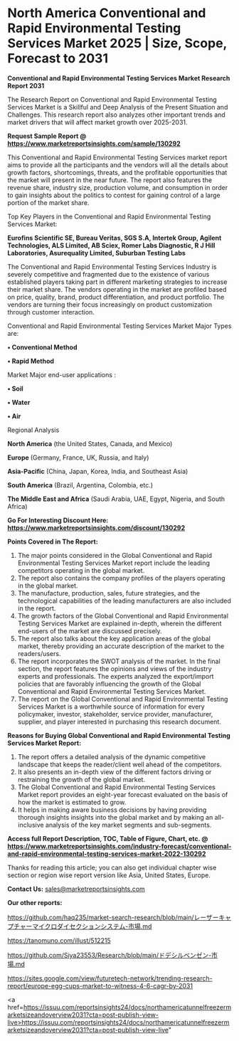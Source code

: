 # North America Conventional and Rapid Environmental Testing Services Market 2025 | Size, Scope, Forecast to 2031

<strong>Conventional and Rapid Environmental Testing Services Market Research Report 2031</strong>

The Research Report on Conventional and Rapid Environmental Testing Services Market is a Skillful and Deep Analysis of the Present Situation and Challenges. This research report also analyzes other important trends and market drivers that will affect market growth over 2025-2031.

<strong>Request Sample Report @ <a href=https://www.marketreportsinsights.com/sample/130292>https://www.marketreportsinsights.com/sample/130292</a></strong>

This Conventional and Rapid Environmental Testing Services market report aims to provide all the participants and the vendors will all the details about growth factors, shortcomings, threats, and the profitable opportunities that the market will present in the near future. The report also features the revenue share, industry size, production volume, and consumption in order to gain insights about the politics to contest for gaining control of a large portion of the market share.

Top Key Players in the Conventional and Rapid Environmental Testing Services Market:

<strong>Eurofins Scientific SE, Bureau Veritas, SGS S.A, Intertek Group, Agilent Technologies, ALS Limited, AB Sciex, Romer Labs Diagnostic, R J Hill Laboratories, Asurequality Limited, Suburban Testing Labs</strong>

The Conventional and Rapid Environmental Testing Services Industry is severely competitive and fragmented due to the existence of various established players taking part in different marketing strategies to increase their market share. The vendors operating in the market are profiled based on price, quality, brand, product differentiation, and product portfolio. The vendors are turning their focus increasingly on product customization through customer interaction.

Conventional and Rapid Environmental Testing Services Market Major Types are:

<strong>• Conventional Method

• Rapid Method</strong>

Market Major end-user applications :

<strong>• Soil

• Water

• Air</strong>

Regional Analysis

</u><strong><b>North America</b></strong> (the United States, Canada, and Mexico)

<strong><b>Europe </b></strong>(Germany, France, UK, Russia, and Italy)

<strong><b>Asia-Pacific</b></strong> (China, Japan, Korea, India, and Southeast Asia)

<strong><b>South America</b></strong> (Brazil, Argentina, Colombia, etc.)

<strong><b>The Middle East and Africa</b></strong> (Saudi Arabia, UAE, Egypt, Nigeria, and South Africa)

<strong>Go For Interesting Discount Here: <a href=https://www.marketreportsinsights.com/discount/130292>https://www.marketreportsinsights.com/discount/130292</a></strong>

<strong>Points Covered in The Report:</strong>
<ol>
  <li>The major points considered in the Global Conventional and Rapid Environmental Testing Services Market report include the leading competitors operating in the global market.</li>
  <li>The report also contains the company profiles of the players operating in the global market.</li>
  <li>The manufacture, production, sales, future strategies, and the technological capabilities of the leading manufacturers are also included in the report.</li>
  <li>The growth factors of the Global Conventional and Rapid Environmental Testing Services Market are explained in-depth, wherein the different end-users of the market are discussed precisely.</li>
  <li>The report also talks about the key application areas of the global market, thereby providing an accurate description of the market to the readers/users.</li>
  <li>The report incorporates the SWOT analysis of the market. In the final section, the report features the opinions and views of the industry experts and professionals. The experts analyzed the export/import policies that are favorably influencing the growth of the Global Conventional and Rapid Environmental Testing Services Market.</li>
  <li>The report on the Global Conventional and Rapid Environmental Testing Services Market is a worthwhile source of information for every policymaker, investor, stakeholder, service provider, manufacturer, supplier, and player interested in purchasing this research document.</li>
</ol>
<strong>Reasons for Buying Global Conventional and Rapid Environmental Testing Services Market Report:</strong>

<ol>
  <li>The report offers a detailed analysis of the dynamic competitive landscape that keeps the reader/client well ahead of the competitors.</li>
  <li>It also presents an in-depth view of the different factors driving or restraining the growth of the global market.</li>
  <li>The Global Conventional and Rapid Environmental Testing Services Market report provides an eight-year forecast evaluated on the basis of how the market is estimated to grow.</li>
  <li>It helps in making aware business decisions by having providing thorough insights insights into the global market and by making an all-inclusive analysis of the key market segments and sub-segments.</li>
</ol>
<strong>Access full Report Description, TOC, Table of Figure, Chart, etc. @ <a href=https://www.marketreportsinsights.com/industry-forecast/conventional-and-rapid-environmental-testing-services-market-2022-130292>https://www.marketreportsinsights.com/industry-forecast/conventional-and-rapid-environmental-testing-services-market-2022-130292</a></strong>


Thanks for reading this article; you can also get individual chapter wise section or region wise report version like Asia, United States, Europe.

<strong>Contact Us:</strong>
sales@marketreportsinsights.com

<strong>Our other reports:</strong>

<a href=https://github.com/haq235/market-search-research/blob/main/レーザーキャプチャーマイクロダイセクションシステム-市場.md>https://github.com/haq235/market-search-research/blob/main/レーザーキャプチャーマイクロダイセクションシステム-市場.md</a>

<a href=https://tanomuno.com/illust/512215>https://tanomuno.com/illust/512215</a>

<a href=https://github.com/Siya23553/Research/blob/main/ドデシルベンゼン-市場.md>https://github.com/Siya23553/Research/blob/main/ドデシルベンゼン-市場.md</a>

<a href=https://sites.google.com/view/futuretech-network/trending-research-report/europe-egg-cups-market-to-witness-4-6-cagr-by-2031>https://sites.google.com/view/futuretech-network/trending-research-report/europe-egg-cups-market-to-witness-4-6-cagr-by-2031</a>

<a href=https://issuu.com/reportsinsights24/docs/northamericatunnelfreezermarketsizeandoverview2031?cta=post-publish-view-live>https://issuu.com/reportsinsights24/docs/northamericatunnelfreezermarketsizeandoverview2031?cta=post-publish-view-live</a>"

